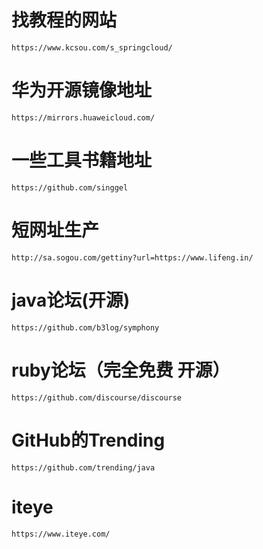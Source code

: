 
# 找教程的网站
```
https://www.kcsou.com/s_springcloud/
```

# 华为开源镜像地址

```
https://mirrors.huaweicloud.com/
```

# 一些工具书籍地址
```
https://github.com/singgel
```

# 短网址生产
```
http://sa.sogou.com/gettiny?url=https://www.lifeng.in/
```

# java论坛(开源)
```
https://github.com/b3log/symphony
```
# ruby论坛（完全免费  开源）
```
https://github.com/discourse/discourse
```

# GitHub的Trending
```
https://github.com/trending/java
```

# iteye
```
https://www.iteye.com/
```